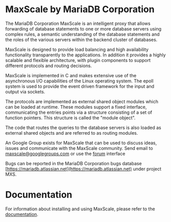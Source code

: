 # MaxScale by MariaDB Corporation

The MariaDB Corporation MaxScale is an intelligent proxy that allows forwarding of
database statements to one or more database servers using complex rules,
a semantic understanding of the database statements and the roles of
the various servers within the backend cluster of databases.

MaxScale is designed to provide load balancing and high availability
functionality transparently to the applications. In addition it provides
a highly scalable and flexible architecture, with plugin components to
support different protocols and routing decisions.

MaxScale is implemented in C and makes extensive use of the
asynchronous I/O capabilities of the Linux operating system. The epoll
system is used to provide the event driven framework for the input and
output via sockets.

The protocols are implemented as external shared object modules which
can be loaded at runtime. These modules support a fixed interface,
communicating the entries points via a structure consisting of a set of
function pointers. This structure is called the "module object".

The code that routes the queries to the database servers is also loaded
as external shared objects and are referred to as routing modules.

An Google Group exists for MaxScale that can be used to discuss ideas,
issues and communicate with the MaxScale community.
	Send email to maxscale@googlegroups.com
	or use the [forum](http://groups.google.com/forum/#!forum/maxscale) interface
	
Bugs can be reported in the MariaDB Corporation bugs database
	[https://mariadb.atlassian.net](https://mariadb.atlassian.net) under project MXS.

# Documentation

For information about installing and using MaxScale, please refer to the 
[documentation](Documentation/Documentation-Contents.md).
